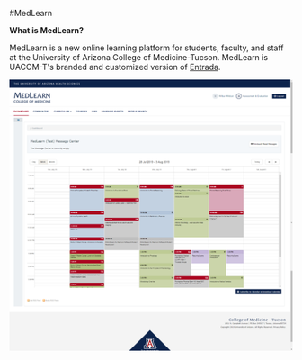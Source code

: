 #MedLearn

**What is MedLearn?**

MedLearn is a new online learning platform for students, faculty, and staff at the University of Arizona College of Medicine-Tucson. MedLearn is UACOM-T's branded and customized version of [Entrada](https://entrada.org/). 

![MedLearn](./images/MedLearn-home.png)